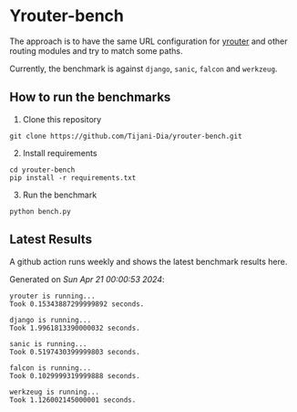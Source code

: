 # Yrouter-bench

The approach is to have the same URL configuration for [yrouter](https://github.com/Tijani-Dia/yrouter) and other routing modules and try to match some paths.

Currently, the benchmark is against `django`, `sanic`, `falcon` and `werkzeug`.

## How to run the benchmarks

1. Clone this repository

```shell
git clone https://github.com/Tijani-Dia/yrouter-bench.git
```

2. Install requirements

```shell
cd yrouter-bench
pip install -r requirements.txt
```

3. Run the benchmark

```shell
python bench.py
```

## Latest Results

A github action runs weekly and shows the latest benchmark results here.

Generated on *Sun Apr 21 00:00:53 2024*:

```shell
yrouter is running...
Took 0.15343887299999892 seconds.

django is running...
Took 1.9961813390000032 seconds.

sanic is running...
Took 0.5197430399999803 seconds.

falcon is running...
Took 0.1029999319999888 seconds.

werkzeug is running...
Took 1.126002145000001 seconds.

```
